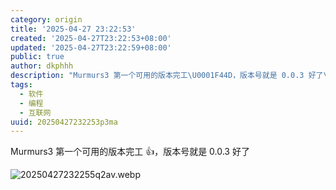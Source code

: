 ```yaml
---
category: origin
title: '2025-04-27 23:22:53'
created: '2025-04-27T23:22:53+08:00'
updated: '2025-04-27T23:22:59+08:00'
public: true
author: dkphhh
description: "Murmurs3 第一个可用的版本完工\U0001F44D，版本号就是 0.0.3 好了\n\n20250427232255q2av……"
tags:
  - 软件
  - 编程
  - 互联网
uuid: 20250427232253p3ma
---
```


Murmurs3 第一个可用的版本完工 👍，版本号就是 0.0.3 好了

![20250427232255q2av.webp](https://img.dkphhh.me/20250427232255q2av.webp)
